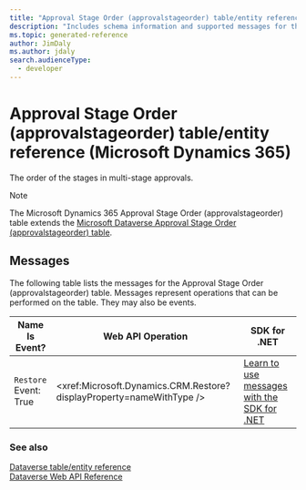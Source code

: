 ```yaml
---
title: "Approval Stage Order (approvalstageorder) table/entity reference (Microsoft Dynamics 365)"
description: "Includes schema information and supported messages for the Approval Stage Order (approvalstageorder) table/entity with Microsoft Dynamics 365."
ms.topic: generated-reference
author: JimDaly
ms.author: jdaly
search.audienceType: 
  - developer
---
```


# Approval Stage Order (approvalstageorder) table/entity reference (Microsoft Dynamics 365)

The order of the stages in multi-stage approvals.

> [!NOTE]
> The Microsoft Dynamics 365 Approval Stage Order (approvalstageorder) table extends the [Microsoft Dataverse Approval Stage Order (approvalstageorder) table](/power-apps/developer/data-platform/reference/entities/approvalstageorder).


## Messages

The following table lists the messages for the Approval Stage Order (approvalstageorder) table.
Messages represent operations that can be performed on the table. They may also be events.

| Name <br />Is Event? |Web API Operation |SDK for .NET |
| ---- | ----- |----- |
| `Restore`<br />Event: True |<xref:Microsoft.Dynamics.CRM.Restore?displayProperty=nameWithType /> |[Learn to use messages with the SDK for .NET](/power-apps/developer/data-platform/org-service/use-messages)|





### See also

[Dataverse table/entity reference](/power-apps/developer/data-platform/reference/about-entity-reference)  
[Dataverse Web API Reference](/power-apps/developer/data-platform/webapi/reference/about)   

